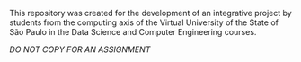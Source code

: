 This repository was created for the development of an integrative project by students from the computing axis of the Virtual University of the State of São Paulo in the Data Science and Computer Engineering courses.

_DO NOT COPY FOR AN ASSIGNMENT_

